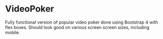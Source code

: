 # VideoPoker
Fully functional version of popular video poker done using Bootstrap 4 with flex boxes.  Should look good on various screen screen sizes, including mobile.
